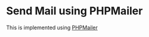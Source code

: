 # Send Mail using PHPMailer

This is implemented using [PHPMailer](https://github.com/PHPMailer/PHPMailer)